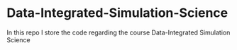 # Data-Integrated-Simulation-Science

In this repo I store the code regarding the course Data-Integrated Simulation Science
